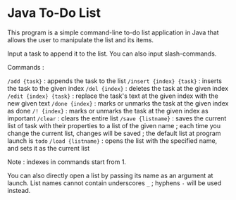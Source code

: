 # Java To-Do List
This program is a simple command-line to-do list application in Java that allows the user to manipulate the list and its items.

Input a task to append it to the list. You can also input slash-commands.

Commands :

`/add {task}` : appends the task to the list
`/insert {index} {task}` : inserts the task to the given index
`/del {index}` : deletes the task at the given index
`/edit {index} {task}` : replace the task's text at the given index with the new given text
`/done {index}` : marks or unmarks the task at the given index as done
`/! {index}` : marks or unmarks the task at the given index as important
`/clear` : clears the entire list
`/save {listname}` : saves the current list of task with their properties to a list of the given name ; each time you change the current list, changes will be saved ; the default list at program launch is `todo`
`/load {listname}` : opens the list with the specified name, and sets it as the current list

Note : indexes in commands start from 1.

You can also directly open a list by passing its name as an argument at launch.
List names cannot contain underscores `_` ; hyphens `-` will be used instead.